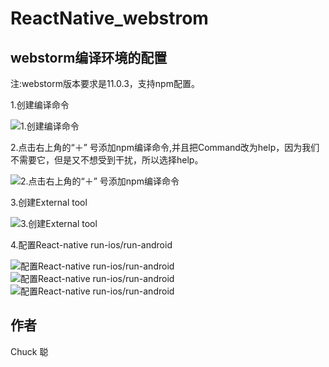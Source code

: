 # ReactNative_webstrom

## webstorm编译环境的配置

注:webstorm版本要求是11.0.3，支持npm配置。

1.创建编译命令

<img alt="1.创建编译命令" src="http://image17-c.poco.cn/mypoco/myphoto/20160315/13/17883239120160315134530095.jpg?320x307_120"/>

2.点击右上角的“＋” 号添加npm编译命令,并且把Command改为help，因为我们不需要它，但是又不想受到干扰，所以选择help。

<img alt="2.点击右上角的“＋” 号添加npm编译命令" src="http://image17-c.poco.cn/mypoco/myphoto/20160315/13/17883239120160315134635072.jpg?480x308_120"/>

3.创建External tool

<img alt="3.创建External tool" src="http://image17-c.poco.cn/mypoco/myphoto/20160315/13/17883239120160315132729041.jpg?512x1004_120"/>

4.配置React-native run-ios/run-android

<img alt="配置React-native run-ios/run-android" src="http://image17-c.poco.cn/mypoco/myphoto/20160315/13/1788323912016031513275208.jpg?1814x250_120"/>

<img alt="配置React-native run-ios/run-android" src="http://image17-c.poco.cn/mypoco/myphoto/20160315/13/17883239120160315134706016.jpg?600x432_120"/>

<img alt="配置React-native run-ios/run-android" src="http://image17-c.poco.cn/mypoco/myphoto/20160315/13/17883239120160315134733019.jpg?880x425_120"/>

## 作者

Chuck 聪




